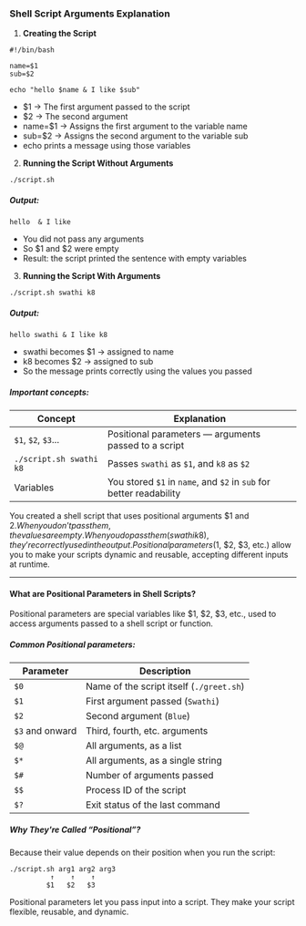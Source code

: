 ### Shell Script Arguments Explanation
1. **Creating the Script**
```commandline
#!/bin/bash

name=$1
sub=$2

echo "hello $name & I like $sub"
```
* $1 → The first argument passed to the script
* $2 → The second argument
* name=$1 → Assigns the first argument to the variable name
* sub=$2 → Assigns the second argument to the variable sub
* echo prints a message using those variables

2. **Running the Script Without Arguments**
```commandline
./script.sh
```
##### Output:
```commandline
hello  & I like 
```
* You did not pass any arguments
* So $1 and $2 were empty
* Result: the script printed the sentence with empty variables

3. **Running the Script With Arguments**
```commandline
./script.sh swathi k8
```
##### Output:
```
hello swathi & I like k8
```
* swathi becomes $1 → assigned to name
* k8 becomes $2 → assigned to sub
* So the message prints correctly using the values you passed

##### Important concepts:
| Concept                 | Explanation                                                         |
| ----------------------- | ------------------------------------------------------------------- |
| `$1`, `$2`, `$3`...     | Positional parameters — arguments passed to a script                |
| `./script.sh swathi k8` | Passes `swathi` as `$1`, and `k8` as `$2`                           |
| Variables               | You stored `$1` in `name`, and `$2` in `sub` for better readability |

You created a shell script that uses positional arguments $1 and $2. When you don’t pass them, the values are empty. When you do pass them (swathi k8), they’re correctly used in the output.
Positional parameters ($1, $2, $3, etc.) allow you to make your scripts dynamic and reusable, accepting different inputs at runtime.
___
#### What are Positional Parameters in Shell Scripts?
Positional parameters are special variables like $1, $2, $3, etc., used to access arguments passed to a shell script or function.

##### Common Positional parameters:
| Parameter       | Description                              |
| --------------- | ---------------------------------------- |
| `$0`            | Name of the script itself (`./greet.sh`) |
| `$1`            | First argument passed (`Swathi`)         |
| `$2`            | Second argument (`Blue`)                 |
| `$3` and onward | Third, fourth, etc. arguments            |
| `$@`            | All arguments, as a list                 |
| `$*`            | All arguments, as a single string        |
| `$#`            | Number of arguments passed               |
| `$$`            | Process ID of the script                 |
| `$?`            | Exit status of the last command          |
##### Why They're Called “Positional”?
Because their value depends on their position when you run the script:
````
./script.sh arg1 arg2 arg3
          ↑    ↑    ↑
         $1   $2   $3

````
Positional parameters let you pass input into a script. They make your script flexible, reusable, and dynamic.






